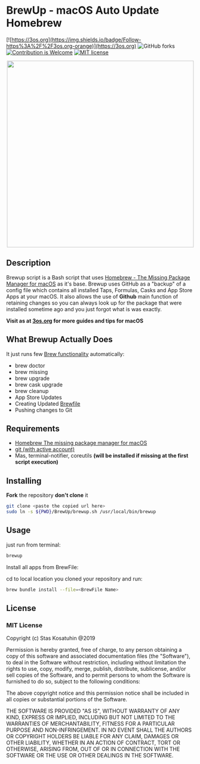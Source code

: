 # BrewUp - macOS Auto Update Homebrew

[![https://3os.org](https://img.shields.io/badge/Follow-https%3A%2F%2F3os.org-orange)](https://3os.org)
![GitHub forks](https://img.shields.io/github/forks/fire1ce/BrewUp?label=Fork)
[![Contribution is Welcome](https://img.shields.io/badge/Contribution%20Is-Welcomed-brightgreen)](https://github.com/fire1ce/BrewUp/blob/master/brewup.sh)
[![MIT license](https://img.shields.io/badge/License-MIT-blue.svg)](https://mit-license.org/)

<p align="center">
    <img src="https://user-images.githubusercontent.com/16795594/152403554-eb859e26-8232-4759-ba27-f025069c6f83.jpg" width=500>
</p>

## Description

Brewup script is a Bash script that uses [Homebrew - The Missing Package Manager for macOS](https://brew.sh/) as it's base.
Brewup uses GitHub as a "backup" of a config file which contains all installed Taps, Formulas, Casks and App Store Apps at your macOS. It also allows the use of **Github** main function of retaining changes so you can always look up for the package that were installed sometime ago and you just forgot what is was exactly.

**Visit as at [3os.org](https://3os.org) for more guides and tips for macOS**

## What Brewup Actually Does

It just runs few [Brew functionality](https://docs.brew.sh/) automatically:

- brew doctor
- brew missing
- brew upgrade
- brew cask upgrade
- brew cleanup
- App Store Updates
- Creating Updated [Brewfile](https://github.com/Homebrew/homebrew-bundle)
- Pushing changes to Git

## Requirements

- [Homebrew The missing package manager for macOS](https://brew.sh/)
- [git (with active account)](https://github.com/)
- Mas, terminal-notifier, coreutils **(will be installed if missing at the first script execution)**

## Installing

**Fork** the repository **don't clone** it

```bash
git clone <paste the copied url here>
sudo ln -s ${PWD}/BrewUp/brewup.sh /usr/local/bin/brewup
```

## Usage

just run from terminal:

```bash
brewup
```

Install all apps from BrewFile:

cd to local location you cloned your repository and run:

```bash
brew bundle install --file=<BrewFile Name>
```

## License

### MIT License

Copyright (c) Stas Kosatuhin @2019

Permission is hereby granted, free of charge, to any person obtaining a copy
of this software and associated documentation files (the "Software"), to
deal in the Software without restriction, including without limitation the
rights to use, copy, modify, merge, publish, distribute, sublicense, and/or
sell copies of the Software, and to permit persons to whom the Software is
furnished to do so, subject to the following conditions:

The above copyright notice and this permission notice shall be included in
all copies or substantial portions of the Software.

THE SOFTWARE IS PROVIDED "AS IS", WITHOUT WARRANTY OF ANY KIND, EXPRESS OR
IMPLIED, INCLUDING BUT NOT LIMITED TO THE WARRANTIES OF MERCHANTABILITY,
FITNESS FOR A PARTICULAR PURPOSE AND NON-INFRINGEMENT. IN NO EVENT SHALL THE
AUTHORS OR COPYRIGHT HOLDERS BE LIABLE FOR ANY CLAIM, DAMAGES OR OTHER
LIABILITY, WHETHER IN AN ACTION OF CONTRACT, TORT OR OTHERWISE, ARISING
FROM, OUT OF OR IN CONNECTION WITH THE SOFTWARE OR THE USE OR OTHER DEALINGS
IN THE SOFTWARE.
